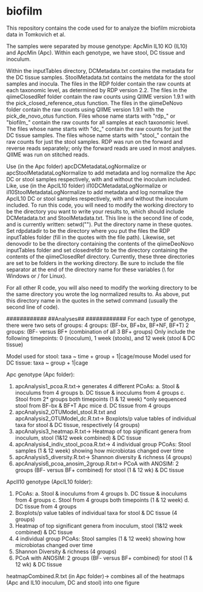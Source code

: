 # biofilm

This repository contains the code used for to analyze the biofilm microbiota data in Tomkovich et al.

The samples were separated by mouse genotype: ApcMin IL10 KO (IL10) and ApcMin (Apc). Within each genotype, we have stool, DC tissue and inoculum. 

Within the inputTables directory,  DCMetadata.txt contains the metadata for the DC tissue samples. StoolMetadata.txt contains the metdata for the stool samples and inocula. The files in the RDP folder contain the raw counts at each taxonomic level, as determined by RDP version 2.2. The files in the qiimeClosedRef folder contain the raw counts using QIIME version 1.9.1 with the pick_closed_reference_otus function. The files in the qiimeDeNovo folder contain the raw counts using QIIME version 1.9.1 with the pick_de_novo_otus function. Files whose name starts with "rdp_" or "biofilm_" contain the raw counts for all samples at each taxonomic level. The files whose name starts with "dc_" contain the raw counts for just the DC tissue samples. The files whose name starts with "stool_" contain the raw counts for just the stool samples. RDP was run on the forward and reverse reads separately; only the forward reads are used in most analyses. QIIME was run on stitched reads. 

Use (in the Apc folder) apcDCMetadataLogNormalize or apcStoolMetadataLogNormalize to add metadata and log normalize the Apc DC or stool samples respectively, with and without the inoculum included. Like, use (in the ApcIL10 folder) il10DCMetadataLogNormalize or il10StoolMetadataLogNormalize to add metadata and log normalize the ApcIL10 DC or stool samples respectively, with and without the inoculum included. To run this code, you will need to modify the working directory to be the directory you want to write your results to, which should include DCMetadata.txt and StoolMetadata.txt. This line is the second line of code, and is currently written: setwd(""). Put the directory name in these quotes. Set rdpdatadir to be the directory where you put the files the RDP inputTables folder (fill in the quotes with the file path). Likewise, set denovodir to be the directory containing the contents of the qiimeDeoNovo inputTables folder and set closedrefdir to be the directory containing the contents of the qiimeClosedRef directory. Currently, these three directories are set to be folders in the working directory. Be sure to include the file separator at the end of the directory name for these variables (\\ for Windows or / for Linux).

For all other R code, you will also need to modify the working directory to be the same directory you wrote the log normalized results to. As above, put this directory name in the quotes in the setwd command (usually the second line of code).

############
##Analyses##
############
For each type of genotype, there were two sets of groups:
        4 groups: (BF-bx, BF+bx, BF+NF, BF+T)
        2 groups: (BF- versus BF+ (combination of all 3 BF+ groups)
Only include the following timepoints: 0 (inoculum), 1 week (stools), and 12 week  (stool & DC tissue)

Model used for stool: taxa ~ time + group + 1|cage/mouse
Model used for DC tissue: taxa ~ group + 1|cage 

Apc genotype (Apc folder):
1. apcAnalysis1_pcoa.R.txt-> generates 4 different PCoAs:
   a. Stool & inoculums from 4 groups
   b. DC tissue & inoculums from 4 groups
   c. Stool from 2* groups both timepoints (1 & 12 week) *only sequenced stool from BF-bx & BF+T Apc mice
   d. DC tissue from 4 groups
2. apcAnalysis2_OTUModel_stool.R.txt and apcAnalysis2_OTUModel_dc.R.txt-> Boxplots/p value tables of individual taxa for stool & DC tissue, respectively (4 groups)
3. apcAnalysis3_heatmap.R.txt-> Heatmap of top significant genera from inoculum, stool (1&12 week combined) & DC tissue
4. apcAnalysis4_indiv_stool_pcoa.R.txt-> 4 individual group PCoAs: Stool samples (1 & 12 week) showing how microbiotas changed over time
5. apcAnalysis5_diversity.R.txt-> Shannon diversity & richness (4 groups)
6. apcAnalysis6_pcoa_anosim_2group.R.txt-> PCoA with ANOSIM: 2 groups (BF- versus BF+ combined) for stool (1 & 12 wk) & DC tissue

ApcIl10 genotype (ApcIL10 folder):
1. PCoAs: 
   a. Stool & inoculums from 4 groups
   b. DC tissue & inoculums from 4 groups
   c. Stool from 4 groups both timepoints (1 & 12 week)
   d. DC tissue from 4 groups
2. Boxplots/p value tables of individual taxa for stool & DC tissue (4 groups)
3. Heatmap of top significant genera from inoculum, stool (1&12 week combined) & DC tissue
4. 4 individual group PCoAs: Stool samples (1 & 12 week) showing how microbiotas changed over time
5. Shannon Diversity & richness (4 groups)
6. PCoA with ANOSIM: 2 groups (BF- versus BF+ combined) for stool (1 & 12 wk) & DC tissue

heatmapCombined.R.txt (in Apc folder)-> combines all of the heatmaps (Apc and IL10 inoculum, DC and stool) into one figure
